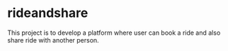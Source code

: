 # rideandshare
This project is to develop a platform where user can book a ride and also share ride with another person.
